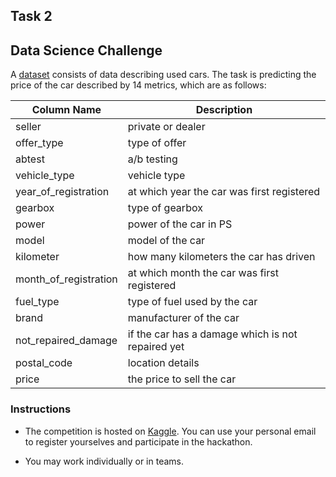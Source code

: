 ## Task 2
## Data Science Challenge

A [dataset](/Task_2/data/train_data.csv) consists of data describing used cars. The task is predicting the price of the car described by 14 metrics, which are as follows:

| Column Name | Description |
| --- | --- |
| seller | private or dealer |
| offer_type | type of offer |
| abtest | a/b testing |
| vehicle_type | vehicle type |
| year_of_registration | at which year the car was first registered |
| gearbox | type of gearbox |
| power | power of the car in PS |
| model | model of the car |
| kilometer | how many kilometers the car has driven |
| month_of_registration | at which month the car was first registered |
| fuel_type | type of fuel used by the car |
| brand | manufacturer of the car |
| not_repaired_damage | if the car has a damage which is not repaired yet |
| postal_code | location details |
| price | the price to sell the car |

### Instructions

- The competition is hosted on [Kaggle](https://www.kaggle.com/competitions/summer-school-2022-task-2). You can use your personal email to register yourselves and participate in the hackathon.

- You may work individually or in teams.